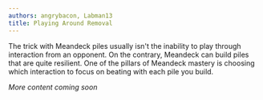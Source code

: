 ```yaml
---
authors: angrybacon, Labman13
title: Playing Around Removal
---
```


The trick with Meandeck piles usually isn't the inability to play through
interaction from an opponent. On the contrary, Meandeck can build piles that are
quite resilient. One of the pillars of Meandeck mastery is choosing which
interaction to focus on beating with each pile you build.

*More content coming soon*
